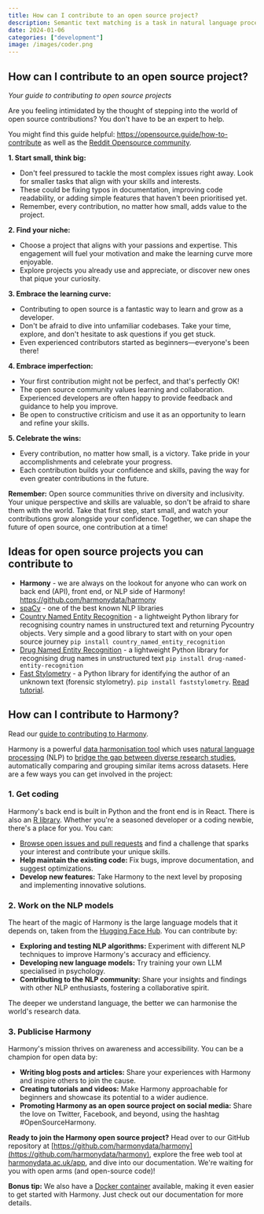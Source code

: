 ```yaml
---
title: How can I contribute to an open source project?
description: Semantic text matching is a task in natural language processing involving estimating the semantic similarity between two texts. For exam...
date: 2024-01-06
categories: ["development"]
image: /images/coder.png
---
```



## How can I contribute to an open source project?

_Your guide to contributing to open source projects_

Are you feeling intimidated by the thought of stepping into the world of open source contributions? You don't have to be an expert to help.

You might find this guide helpful: https://opensource.guide/how-to-contribute as well as the [Reddit Opensource community](https://www.reddit.com/r/opensource/).

**1. Start small, think big:**

- Don't feel pressured to tackle the most complex issues right away. Look for smaller tasks that align with your skills and interests.
- These could be fixing typos in documentation, improving code readability, or adding simple features that haven't been prioritised yet.
- Remember, every contribution, no matter how small, adds value to the project.

**2. Find your niche:**

- Choose a project that aligns with your passions and expertise. This engagement will fuel your motivation and make the learning curve more enjoyable.
- Explore projects you already use and appreciate, or discover new ones that pique your curiosity.

**3. Embrace the learning curve:**

- Contributing to open source is a fantastic way to learn and grow as a developer. 
- Don't be afraid to dive into unfamiliar codebases. Take your time, explore, and don't hesitate to ask questions if you get stuck.
- Even experienced contributors started as beginners—everyone's been there!

**4. Embrace imperfection:**

- Your first contribution might not be perfect, and that's perfectly OK!
- The open source community values learning and collaboration. Experienced developers are often happy to provide feedback and guidance to help you improve.
- Be open to constructive criticism and use it as an opportunity to learn and refine your skills.

**5. Celebrate the wins:**

- Every contribution, no matter how small, is a victory. Take pride in your accomplishments and celebrate your progress.
- Each contribution builds your confidence and skills, paving the way for even greater contributions in the future.

**Remember:** Open source communities thrive on diversity and inclusivity. Your unique perspective and skills are valuable, so don't be afraid to share them with the world. Take that first step, start small, and watch your contributions grow alongside your confidence. Together, we can shape the future of open source, one contribution at a time!

## Ideas for open source projects you can contribute to

* **Harmony** - we are always on the lookout for anyone who can work on back end (API), front end, or NLP side of Harmony! https://github.com/harmonydata/harmony
* [spaCy](https://github.com/explosion/spaCy) - one of the best known NLP libraries
* [Country Named Entity Recognition](https://github.com/fastdatascience/country_named_entity_recognition) - a lightweight Python library for recognising country names in unstructured text and returning Pycountry objects. Very simple and a good library to start with on your open source journey `pip install country_named_entity_recognition`
* [Drug Named Entity Recognition](https://github.com/fastdatascience/drug_named_entity_recognition) - a lightweight Python library for recognising drug names in unstructured text `pip install drug-named-entity-recognition`
* [Fast Stylometry](https://github.com/fastdatascience/faststylometry) - a Python library for identifying the author of an unknown text (forensic stylometry).  `pip install faststylometry`. [Read tutorial](https://fastdatascience.com/fast-stylometry-python-library/).

## How can I contribute to Harmony?

Read our [guide to contributing to Harmony](/contributing-to-harmony/).

Harmony is a powerful [data harmonisation tool](/data-harmonisation/) which uses [natural language processing](https://naturallanguageprocessing.com/) (NLP) to [bridge the gap between diverse research studies](/ai-in-mental-health/ppie-for-secondary-data-analysis/), automatically comparing and grouping similar items across datasets.  Here are a few ways you can get involved in the project:

### 1. Get coding

Harmony's back end is built in Python and the front end is in React. There is also an [R library](/harmony-r-notebook-r-markdown-example/). Whether you're a seasoned developer or a coding newbie, there's a place for you. You can:

* [Browse open issues and pull requests](https://github.com/harmonydata/harmony/issues) and find a challenge that sparks your interest and contribute your unique skills.
* **Help maintain the existing code:** Fix bugs, improve documentation, and suggest optimizations.
* **Develop new features:** Take Harmony to the next level by proposing and implementing innovative solutions.

### 2. Work on the NLP models

The heart of the magic of Harmony is the large language models that it depends on, taken from the [Hugging Face Hub](https://huggingface.co/docs/hub/models-the-hub). You can contribute by:

* **Exploring and testing NLP algorithms:** Experiment with different NLP techniques to improve Harmony's accuracy and efficiency.
* **Developing new language models:** Try training your own LLM specialised in psychology.
* **Contributing to the NLP community:** Share your insights and findings with other NLP enthusiasts, fostering a collaborative spirit.

The deeper we understand language, the better we can harmonise the world's research data.

### 3. Publicise Harmony

Harmony's mission thrives on awareness and accessibility. You can be a champion for open data by:

* **Writing blog posts and articles:** Share your experiences with Harmony and inspire others to join the cause.
* **Creating tutorials and videos:** Make Harmony approachable for beginners and showcase its potential to a wider audience.
* **Promoting Harmony as an open source project on social media:** Share the love on Twitter, Facebook, and beyond, using the hashtag #OpenSourceHarmony.

**Ready to join the Harmony open source project?** Head over to our GitHub repository at [https://github.com/harmonydata/harmony](https://github.com/harmonydata/harmony), explore the free web tool at [harmonydata.ac.uk/app](https://harmonydata.ac.uk/app), and dive into our documentation. We're waiting for you with open arms (and open-source code)!

**Bonus tip:** We also have a [Docker container](https://hub.docker.com/r/harmonydata/harmonyapi) available, making it even easier to get started with Harmony. Just check out our documentation for more details.
